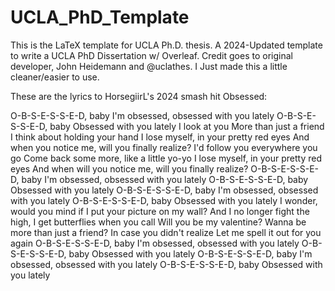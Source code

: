 # UCLA_PhD_Template 
This is the LaTeX template for UCLA Ph.D. thesis.
A 2024-Updated template to write a UCLA PhD Dissertation w/ Overleaf. Credit goes to original developer, John Heidemann and @uclathes. I Just made this a little cleaner/easier to use. 

These are the lyrics to HorsegiirL's 2024 smash hit Obsessed:

O-B-S-E-S-S-E-D, baby
I'm obsessed, obsessed with you lately
O-B-S-E-S-S-E-D, baby
Obsessed with you lately
I look at you
More than just a friend
I think about holding your hand
I lose myself, in your pretty red eyes
And when you notice me, will you finally realize?
I'd follow you everywhere you go
Come back some more, like a little yo-yo
I lose myself, in your pretty red eyes
And when will you notice me, will you finally realize?
O-B-S-E-S-S-E-D, baby
I'm obsessed, obsessed with you lately
O-B-S-E-S-S-E-D, baby
Obsessed with you lately
O-B-S-E-S-S-E-D, baby
I'm obsessed, obsessed with you lately
O-B-S-E-S-S-E-D, baby
Obsessed with you lately
I wonder, would you mind if I put your picture on my wall?
And I no longer fight the high, I get butterflies when you call
Will you be my valentine?
Wanna be more than just a friend?
In case you didn't realize
Let me spell it out for you again
O-B-S-E-S-S-E-D, baby
I'm obsessed, obsessed with you lately
O-B-S-E-S-S-E-D, baby
Obsessed with you lately
O-B-S-E-S-S-E-D, baby
I'm obsessed, obsessed with you lately
O-B-S-E-S-S-E-D, baby
Obsessed with you lately
